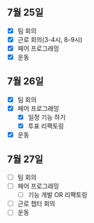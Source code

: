 ## 7월 25일

- [x] 팀 회의
- [x] 근로 회의(3-4시, 8-9시)
- [x] 페어 프로그래밍
- [x] 운동

## 7월 26일

- [x] 팀 회의
- [x] 페어 프로그래밍
  - [x] 일정 기능 하기
  - [x] 투표 리팩토링
- [x] 운동

## 7월 27일

- [ ] 팀 회의
- [ ] 페어 프로그래밍
  - [ ] 기능 개발 OR 리팩토링
- [ ] 근로 챕터 회의
- [ ] 운동
